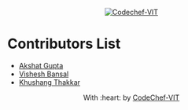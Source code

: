 <p align="center"><a href="https://www.codechefvit.com" target="_blank"><img src="https://s3.amazonaws.com/codechef_shared/sites/all/themes/abessive/logo-3.png" title="CodeChef-VIT" alt="Codechef-VIT"></a>
</p>

# Contributors List
* [Akshat Gupta](https://github.com/akshatvg)
* [Vishesh Bansal](https://github.com/VisheshBansal)
* [Khushang Thakkar](https://github.com/Thakkar-Khushang)

<p align="center">
	With :heart: by <a href="https://www.codechefvit.com" target="_blank">CodeChef-VIT</a>
</p>
